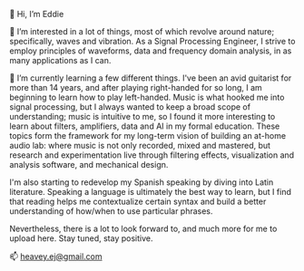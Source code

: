👋 Hi, I’m Eddie

👀 I’m interested in a lot of things, most of which revolve around nature; specifically, waves and vibration. As a Signal Processing Engineer, I strive to employ principles of
waveforms, data and frequency domain analysis, in as many applications as I can.

🌱 I’m currently learning a few different things. I've been an avid guitarist for more than 14 years, and after playing right-handed for so long, I am beginning to learn how
 to play left-handed. Music is what hooked me into signal processing, but I always wanted to keep a broad scope of understanding; music is intuitive to me, so I found it more
 interesting to learn about filters, amplifiers, data and AI in my formal education. These topics form the framework for my long-term vision of building an at-home audio lab:
 where music is not only recorded, mixed and mastered, but research and experimentation live through filtering effects, visualization and analysis software, and mechanical design.
 
 I'm also starting to redevelop my Spanish speaking by diving into Latin literature. Speaking a language is ultimately the best way to learn, but I find that reading helps me
 contextualize certain syntax and build a better understanding of how/when to use particular phrases.
 
Nevertheless, there is a lot to look forward to, and much more for me to upload here. Stay tuned, stay positive.

📫 heavey.ej@gmail.com

<!---

--->
